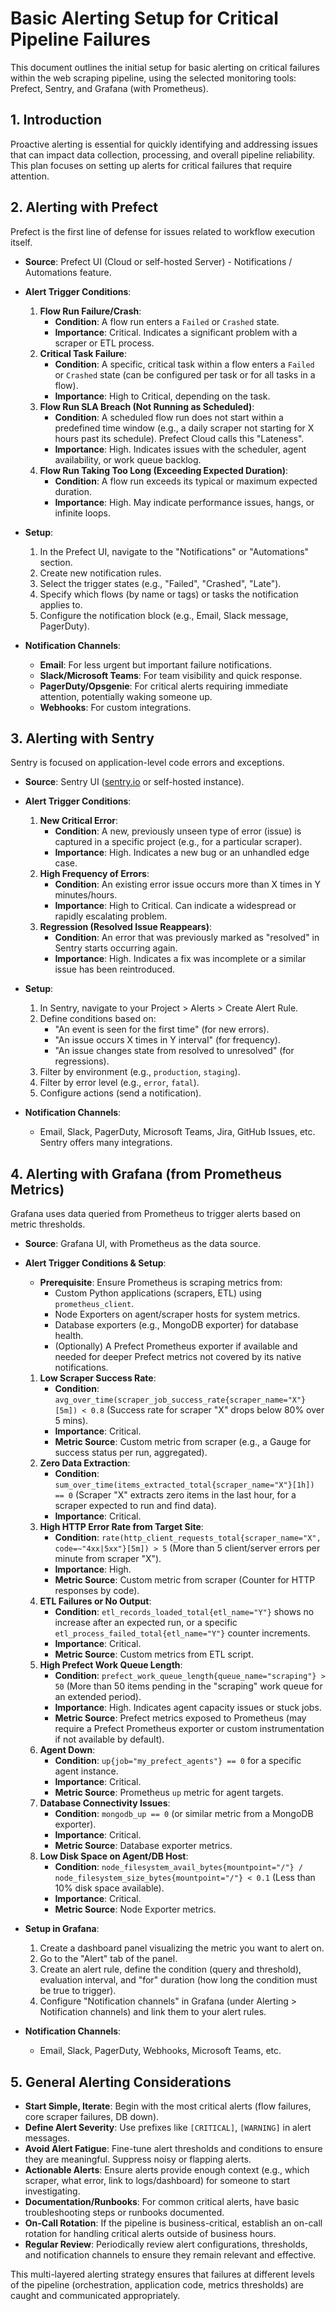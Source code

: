 # Basic Alerting Setup for Critical Pipeline Failures

This document outlines the initial setup for basic alerting on critical failures within the web scraping pipeline, using the selected monitoring tools: Prefect, Sentry, and Grafana (with Prometheus).

## 1. Introduction

Proactive alerting is essential for quickly identifying and addressing issues that can impact data collection, processing, and overall pipeline reliability. This plan focuses on setting up alerts for critical failures that require attention.

## 2. Alerting with Prefect

Prefect is the first line of defense for issues related to workflow execution itself.

*   **Source**: Prefect UI (Cloud or self-hosted Server) - Notifications / Automations feature.

*   **Alert Trigger Conditions**:
    1.  **Flow Run Failure/Crash**:
        *   **Condition**: A flow run enters a `Failed` or `Crashed` state.
        *   **Importance**: Critical. Indicates a significant problem with a scraper or ETL process.
    2.  **Critical Task Failure**:
        *   **Condition**: A specific, critical task within a flow enters a `Failed` or `Crashed` state (can be configured per task or for all tasks in a flow).
        *   **Importance**: High to Critical, depending on the task.
    3.  **Flow Run SLA Breach (Not Running as Scheduled)**:
        *   **Condition**: A scheduled flow run does not start within a predefined time window (e.g., a daily scraper not starting for X hours past its schedule). Prefect Cloud calls this "Lateness".
        *   **Importance**: High. Indicates issues with the scheduler, agent availability, or work queue backlog.
    4.  **Flow Run Taking Too Long (Exceeding Expected Duration)**:
        *   **Condition**: A flow run exceeds its typical or maximum expected duration.
        *   **Importance**: High. May indicate performance issues, hangs, or infinite loops.

*   **Setup**:
    1.  In the Prefect UI, navigate to the "Notifications" or "Automations" section.
    2.  Create new notification rules.
    3.  Select the trigger states (e.g., "Failed", "Crashed", "Late").
    4.  Specify which flows (by name or tags) or tasks the notification applies to.
    5.  Configure the notification block (e.g., Email, Slack message, PagerDuty).

*   **Notification Channels**:
    *   **Email**: For less urgent but important failure notifications.
    *   **Slack/Microsoft Teams**: For team visibility and quick response.
    *   **PagerDuty/Opsgenie**: For critical alerts requiring immediate attention, potentially waking someone up.
    *   **Webhooks**: For custom integrations.

## 3. Alerting with Sentry

Sentry is focused on application-level code errors and exceptions.

*   **Source**: Sentry UI ([sentry.io](sentry.io) or self-hosted instance).

*   **Alert Trigger Conditions**:
    1.  **New Critical Error**:
        *   **Condition**: A new, previously unseen type of error (issue) is captured in a specific project (e.g., for a particular scraper).
        *   **Importance**: High. Indicates a new bug or an unhandled edge case.
    2.  **High Frequency of Errors**:
        *   **Condition**: An existing error issue occurs more than X times in Y minutes/hours.
        *   **Importance**: High to Critical. Can indicate a widespread or rapidly escalating problem.
    3.  **Regression (Resolved Issue Reappears)**:
        *   **Condition**: An error that was previously marked as "resolved" in Sentry starts occurring again.
        *   **Importance**: High. Indicates a fix was incomplete or a similar issue has been reintroduced.

*   **Setup**:
    1.  In Sentry, navigate to your Project > Alerts > Create Alert Rule.
    2.  Define conditions based on:
        *   "An event is seen for the first time" (for new errors).
        *   "An issue occurs X times in Y interval" (for frequency).
        *   "An issue changes state from resolved to unresolved" (for regressions).
    3.  Filter by environment (e.g., `production`, `staging`).
    4.  Filter by error level (e.g., `error`, `fatal`).
    5.  Configure actions (send a notification).

*   **Notification Channels**:
    *   Email, Slack, PagerDuty, Microsoft Teams, Jira, GitHub Issues, etc. Sentry offers many integrations.

## 4. Alerting with Grafana (from Prometheus Metrics)

Grafana uses data queried from Prometheus to trigger alerts based on metric thresholds.

*   **Source**: Grafana UI, with Prometheus as the data source.

*   **Alert Trigger Conditions & Setup**:
    *   **Prerequisite**: Ensure Prometheus is scraping metrics from:
        *   Custom Python applications (scrapers, ETL) using `prometheus_client`.
        *   Node Exporters on agent/scraper hosts for system metrics.
        *   Database exporters (e.g., MongoDB exporter) for database health.
        *   (Optionally) A Prefect Prometheus exporter if available and needed for deeper Prefect metrics not covered by its native notifications.

    1.  **Low Scraper Success Rate**:
        *   **Condition**: `avg_over_time(scraper_job_success_rate{scraper_name="X"}[5m]) < 0.8` (Success rate for scraper "X" drops below 80% over 5 mins).
        *   **Importance**: Critical.
        *   **Metric Source**: Custom metric from scraper (e.g., a Gauge for success status per run, aggregated).
    2.  **Zero Data Extraction**:
        *   **Condition**: `sum_over_time(items_extracted_total{scraper_name="X"}[1h]) == 0` (Scraper "X" extracts zero items in the last hour, for a scraper expected to run and find data).
        *   **Importance**: Critical.
    3.  **High HTTP Error Rate from Target Site**:
        *   **Condition**: `rate(http_client_requests_total{scraper_name="X", code=~"4xx|5xx"}[5m]) > 5` (More than 5 client/server errors per minute from scraper "X").
        *   **Importance**: High.
        *   **Metric Source**: Custom metric from scraper (Counter for HTTP responses by code).
    4.  **ETL Failures or No Output**:
        *   **Condition**: `etl_records_loaded_total{etl_name="Y"}` shows no increase after an expected run, or a specific `etl_process_failed_total{etl_name="Y"}` counter increments.
        *   **Importance**: Critical.
        *   **Metric Source**: Custom metrics from ETL script.
    5.  **High Prefect Work Queue Length**:
        *   **Condition**: `prefect_work_queue_length{queue_name="scraping"} > 50` (More than 50 items pending in the "scraping" work queue for an extended period).
        *   **Importance**: High. Indicates agent capacity issues or stuck jobs.
        *   **Metric Source**: Prefect metrics exposed to Prometheus (may require a Prefect Prometheus exporter or custom instrumentation if not available by default).
    6.  **Agent Down**:
        *   **Condition**: `up{job="my_prefect_agents"} == 0` for a specific agent instance.
        *   **Importance**: Critical.
        *   **Metric Source**: Prometheus `up` metric for agent targets.
    7.  **Database Connectivity Issues**:
        *   **Condition**: `mongodb_up == 0` (or similar metric from a MongoDB exporter).
        *   **Importance**: Critical.
        *   **Metric Source**: Database exporter metrics.
    8.  **Low Disk Space on Agent/DB Host**:
        *   **Condition**: `node_filesystem_avail_bytes{mountpoint="/"} / node_filesystem_size_bytes{mountpoint="/"} < 0.1` (Less than 10% disk space available).
        *   **Importance**: Critical.
        *   **Metric Source**: Node Exporter metrics.

*   **Setup in Grafana**:
    1.  Create a dashboard panel visualizing the metric you want to alert on.
    2.  Go to the "Alert" tab of the panel.
    3.  Create an alert rule, define the condition (query and threshold), evaluation interval, and "for" duration (how long the condition must be true to trigger).
    4.  Configure "Notification channels" in Grafana (under Alerting > Notification channels) and link them to your alert rules.

*   **Notification Channels**:
    *   Email, Slack, PagerDuty, Webhooks, Microsoft Teams, etc.

## 5. General Alerting Considerations

*   **Start Simple, Iterate**: Begin with the most critical alerts (flow failures, core scraper failures, DB down).
*   **Define Alert Severity**: Use prefixes like `[CRITICAL]`, `[WARNING]` in alert messages.
*   **Avoid Alert Fatigue**: Fine-tune alert thresholds and conditions to ensure they are meaningful. Suppress noisy or flapping alerts.
*   **Actionable Alerts**: Ensure alerts provide enough context (e.g., which scraper, what error, link to logs/dashboard) for someone to start investigating.
*   **Documentation/Runbooks**: For common critical alerts, have basic troubleshooting steps or runbooks documented.
*   **On-Call Rotation**: If the pipeline is business-critical, establish an on-call rotation for handling critical alerts outside of business hours.
*   **Regular Review**: Periodically review alert configurations, thresholds, and notification channels to ensure they remain relevant and effective.

This multi-layered alerting strategy ensures that failures at different levels of the pipeline (orchestration, application code, metrics thresholds) are caught and communicated appropriately.
